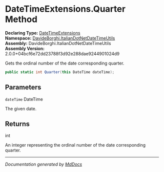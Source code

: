 ﻿<!--  
  <auto-generated>   
    The contents of this file were generated by a tool.  
    Changes to this file may be list if the file is regenerated  
  </auto-generated>   
-->

# DateTimeExtensions.Quarter Method

**Declaring Type:** [DateTimeExtensions](../index.md)  
**Namespace:** [DavideBorghi.ItalianDotNetDateTimeUtils](../../index.md)  
**Assembly:** DavideBorghi.ItalianDotNetDateTimeUtils  
**Assembly Version:** 2.0.0+04bcf6e72dd23788f3d92e288dae9244901024d9

Gets the ordinal number of the date corresponding quarter.

```csharp
public static int Quarter(this DateTime dateTime);
```

## Parameters

`dateTime`  DateTime

The given date.

## Returns

int

An integer representing the ordinal number of the date corresponding quarter.

___

*Documentation generated by [MdDocs](https://github.com/ap0llo/mddocs)*
